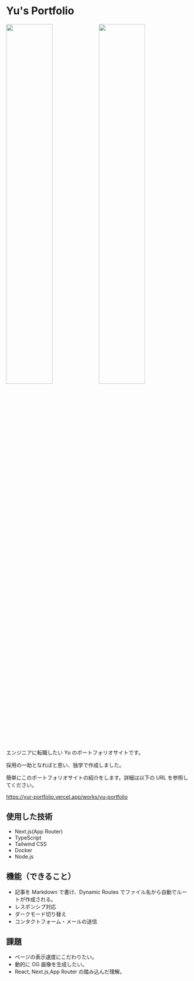# Yu's Portfolio

<img src="https://yur-portfolio.vercel.app/yu_portfolio_light_32.png" width="50%"><img src="https://yur-portfolio.vercel.app/yu_portfolio_dark_32.png" width="50%">

エンジニアに転職したい Yu のポートフォリオサイトです。

採用の一助となればと思い、独学で作成しました。

簡単にこのポートフォリオサイトの紹介をします。詳細は以下の URL を参照してください。

<https://yur-portfolio.vercel.app/works/yu-portfolio>

## 使用した技術

- Next.js(App Router)
- TypeScript
- Tailwind CSS
- Docker
- Node.js

## 機能（できること）

- 記事を Markdown で書け、Dynamic Routes でファイル名から自動でルートが作成される。
- レスポンシブ対応
- ダークモード切り替え
- コンタクトフォーム・メールの送信

## 課題

- ページの表示速度にこだわりたい。
- 動的に OG 画像を生成したい。
- React, Next.js,App Router の踏み込んだ理解。
